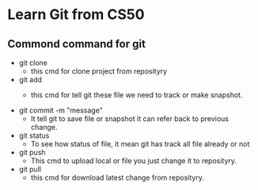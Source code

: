 # Learn Git from CS50

## Commond command for git

- git clone
  - this cmd for clone project from reposityry
- git add <filename>
  - this cmd for tell git these file we need to track or make snapshot.

* git commit -m "message"
  - It tell git to save file or snapshot it can refer back to previous change.
* git status
  - To see how status of file, it mean git has track all file already or not
* git push
  - This cmd to upload local or file you just change it to reposityry.
* git pull
  - this cmd for download latest change from reposityry.

